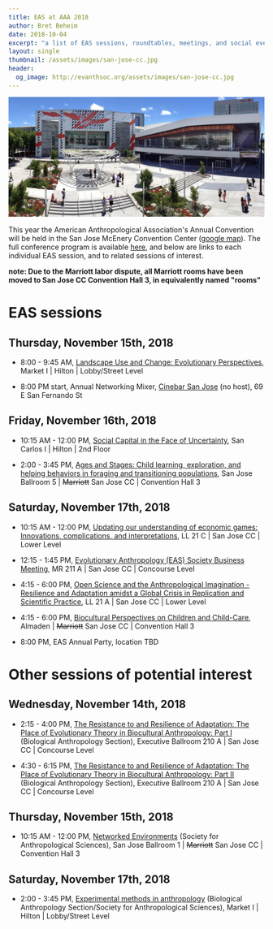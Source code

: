```yaml
---
title: EAS at AAA 2018
author: Bret Beheim
date: 2018-10-04
excerpt: "a list of EAS sessions, roundtables, meetings, and social events at AAA 2018 in San Jose, California as well as other sessions of possible interest"
layout: single
thumbnail: /assets/images/san-jose-cc.jpg
header:
  og_image: http://evanthsoc.org/assets/images/san-jose-cc.jpg
---
```


![](/assets/images/san-jose-cc.jpg)

This year the American Anthropological Association's Annual Convention will be held in the San Jose McEnery Convention Center ([google map](https://www.google.de/maps/place/150+W+San+Carlos+St,+San+Jose,+CA+95113,+USA/data=!4m2!3m1!1s0x808fccbaf6542615:0xec55e44f67e4380a?sa=X&ved=2ahUKEwihsImrrO3dAhUOsKQKHbp0BcsQ8gEwAHoECAAQAQ)). The full conference program is available [here](https://www.eventscribe.net/2018/AAA/), and below are links to each individual EAS session, and to related sessions of interest.

**note: Due to the Marriott labor dispute, all Marriott rooms have been moved to San Jose CC Convention Hall 3, in equivalently named "rooms"**

# EAS sessions

## Thursday, November 15th, 2018

- 8:00 - 9:45 AM, [Landscape Use and Change: Evolutionary Perspectives](https://goo.gl/FYpdU2), Market I \| Hilton \| Lobby/Street Level

- 8:00 PM start, Annual Networking Mixer, [Cinebar San Jose](https://www.facebook.com/cinebarsj/?rf=302975103072031) (no host), 69 E San Fernando St

## Friday, November 16th, 2018

- 10:15 AM - 12:00 PM, [Social Capital in the Face of Uncertainty](https://goo.gl/AKPhWG), San Carlos I \| Hilton \| 2nd Floor

- 2:00 - 3:45 PM, [Ages and Stages: Child learning, exploration, and helping behaviors in foraging and transitioning populations](https://goo.gl/3Cc4fM), San Jose Ballroom 5 \| ~~Marriott~~ San Jose CC \| Convention Hall 3

## Saturday, November 17th, 2018

- 10:15 AM - 12:00 PM, [Updating our understanding of economic games: Innovations, complications, and interpretations](https://goo.gl/Kbt3Fs), LL 21 C \| San Jose CC \| Lower Level

- 12:15 - 1:45 PM, [Evolutionary Anthropology (EAS) Society Business Meeting](https://goo.gl/4Ump1T), MR 211 A \| San Jose CC \| Concourse Level

- 4:15 - 6:00 PM, [Open Science and the Anthropological Imagination - Resilience and Adaptation amidst a Global Crisis in Replication and Scientific Practice](https://goo.gl/L4bCCC), LL 21 A \| San Jose CC \| Lower Level

- 4:15 - 6:00 PM, [Biocultural Perspectives on Children and Child-Care](https://goo.gl/T3wofo), Almaden \| ~~Marriott~~ San Jose CC \| Convention Hall 3

- 8:00 PM, EAS Annual Party, location TBD


# Other sessions of potential interest

## Wednesday, November 14th, 2018

- 2:15 - 4:00 PM, [The Resistance to and Resilience of Adaptation: The Place of Evolutionary Theory in Biocultural Anthropology: Part I](https://goo.gl/FKx4BB) (Biological Anthropology Section), Executive Ballroom 210 A \| San Jose CC \| Concourse Level

- 4:30 - 6:15 PM, [The Resistance to and Resilience of Adaptation: The Place of Evolutionary Theory in Biocultural Anthropology: Part II](https://goo.gl/dQ1opK) (Biological Anthropology Section), Executive Ballroom 210 A \| San Jose CC \| Concourse Level


## Thursday, November 15th, 2018

- 10:15 AM - 12:00 PM, [Networked Environments](https://goo.gl/3AENqB) (Society for Anthropological Sciences), San Jose Ballroom 1 \| ~~Marriott~~ San Jose CC \| Convention Hall 3


## Saturday, November 17th, 2018

- 2:00 - 3:45 PM, [Experimental methods in anthropology](https://goo.gl/UhVh4z) (Biological Anthropology Section/Society for Anthropological Sciences), Market I \| Hilton \| Lobby/Street Level

